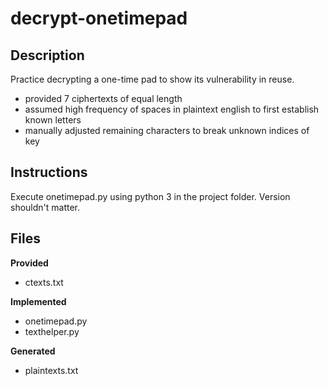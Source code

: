 # decrypt-onetimepad
## Description
Practice decrypting a one-time pad to show its vulnerability in reuse.
- provided 7 ciphertexts of equal length
- assumed high frequency of spaces in plaintext english to first establish known letters
- manually adjusted remaining characters to break unknown indices of key


## Instructions
Execute onetimepad.py using python 3 in the project folder. Version shouldn't matter.


## Files
**Provided**
- ctexts.txt<br>

**Implemented**
- onetimepad.py
- texthelper.py

**Generated**
- plaintexts.txt

